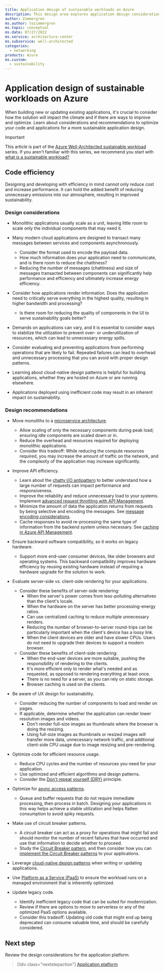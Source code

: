 ```yaml
---
title: Application design of sustainable workloads on Azure
description: This design area explores application design considerations for sustainable workloads on Azure.
author: Zimmergren
ms.author: tozimmergren
ms.topic: conceptual
ms.date: 07/27/2022
ms.service: architecture-center
ms.subservice: well-architected
categories: 
  - networking
products: Azure
ms.custom:
  - sustainability
---
```


# Application design of sustainable workloads on Azure

When building new or updating existing applications, it's crucial to consider how the solution will impact the climate and if there are ways to improve and optimize. Learn about considerations and recommendations to optimize your code and applications for a more sustainable application design.

> [!IMPORTANT]
> This article is part of the [Azure Well-Architected sustainable workload](index.yml) series. If you aren't familiar with this series, we recommend you start with [what is a sustainable workload?](sustainability-get-started.md#what-is-a-sustainable-workload)

## Code efficiency

Designing and developing with efficiency in mind cannot only reduce cost and increase performance. It can hold the added benefit of reducing unnecessary emissions into our atmosphere, resulting in improved sustainability.

### Design considerations

- Monolithic applications usually scale as a unit, leaving little room to scale only the individual components that may need it.

- Many modern cloud applications are designed to transact many messages between services and components asynchronously.
  - Consider the format used to encode the payload data.
  - How much information does your application need to communicate, and is there room to reduce the chattiness?
  - Reducing the number of messages (chattiness) and size of messages transacted between components can significantly help performance and efficiency and ultimately increase energy efficiency.

- Consider how applications render information. Does the application need to critically serve everything in the highest quality, resulting in higher bandwidth and processing?
  - Is there room for reducing the quality of components in the UI to serve sustainability goals better?

- Demands on applications can vary, and it is essential to consider ways to stabilize the utilization to prevent over- or underutilization of resources, which can lead to unnecessary energy spills.

- Consider evaluating and preventing applications from performing operations that are likely to fail. Repeated failures can lead to overhead and unnecessary processing that you can avoid with proper design patterns.

- Learning about cloud-native design patterns is helpful for building applications, whether they are hosted on Azure or are running elsewhere.

- Applications deployed using inefficient code may result in an inherent impact on sustainability.

### Design recommendations

- Move monoliths to a [microservice architecture](/azure/architecture/guide/architecture-styles/microservices).
  - Allow scaling of only the necessary components during peak load; ensuring idle components are scaled down or in.
  - Reduce the overhead and resources required for deploying monolithic applications.
  - Consider this tradeoff: While reducing the compute resources required, you may increase the amount of traffic on the network, and the complexity of the application may increase significantly.

- Improve API efficiency.
  - Learn about the [chatty I/O antipattern](/azure/architecture/antipatterns/chatty-io/) to better understand how a large number of requests can impact performance and responsiveness.
  - Improve the reliability and reduce unnecessary load to your systems. Implement [advanced request throttling with API Management](/azure/api-management/api-management-sample-flexible-throttling).
  - Minimize the amount of data the application returns from requests by being selective and encoding the messages. See [message encoding considerations](/azure/architecture/best-practices/message-encode).
  - Cache responses to avoid re-processing the same type of information from the backend system unless necessary. See [caching in Azure API Management](/azure/api-management/api-management-howto-cache).

- Ensure backward software compatibility, so it works on legacy hardware.
  - Support more end-user consumer devices, like older browsers and operating systems. This backward compatibility improves hardware efficiency by reusing existing hardware instead of requiring a hardware upgrade for the solution to work.

- Evaluate server-side vs. client-side rendering for your applications.
  - Consider these benefits of server-side rendering:
    - When the server's power comes from less-polluting alternatives than the client's locale.
    - When the hardware on the server has better processing-energy ratios.
    - Can use centralized caching to reduce multiple unnecessary renders.
    - Reducing the number of browser-to-server round-trips can be particularly important when the client's device has a lossy link.
    - When the client devices are older and have slower CPUs. Users do not need to upgrade their devices to support a modern browser.
  - Consider these benefits of client-side rendering:
    - When the end-user devices are more suitable, pushing the responsibility of rendering to the clients.
    - It's more efficient only to render what's needed and as requested, as opposed to rendering everything at least once.
    - There is no need for a server, as you can rely on static storage.
    - Browser caching is used on the clients.

- Be aware of UX design for sustainability.
  - Consider reducing the number of components to load and render on pages.
  - If applicable, determine whether the application can render lower resolution images and videos.
    - Don't render full-size images as thumbnails where the browser is doing the resizing.
    - Using full-size images as thumbnails or resized images will transfer more data, unnecessary network traffic, and additional client-side CPU usage due to image resizing and pre-rendering.

- Optimize code for efficient resource usage.
  - Reduce CPU cycles and the number of resources you need for your application.
  - Use optimized and efficient algorithms and design patterns.
  - Consider the [Don't repeat yourself (DRY)](/dotnet/architecture/modern-web-apps-azure/architectural-principles#dont-repeat-yourself-dry) principle.

- Optimize for [async access patterns](/azure/architecture/patterns/async-request-reply).
  - Queue and buffer requests that do not require immediate processing, then process in batch. Designing your applications in this way helps achieve a stable utilization and helps flatten consumption to avoid spiky requests.

- Make use of circuit breaker patterns.
  - A circuit breaker can act as a proxy for operations that might fail and should monitor the number of recent failures that have occurred and use that information to decide whether to proceed.
  - Study the [Circuit Breaker pattern](/azure/architecture/patterns/circuit-breaker), and then consider how you can [implement the Circuit Breaker patterns](/dotnet/architecture/microservices/implement-resilient-applications/implement-circuit-breaker-pattern) to your applications.

- Leverage [cloud-native design patterns](/azure/architecture/patterns/) when writing or updating applications.

- Use [Platform as a Service (PaaS)](/azure/architecture/guide/design-principles/managed-services) to ensure the workload runs on a managed environment that is inherently optimized.

- Update legacy code.
  - Identify inefficient legacy code that can be suited for modernization.
  - Review if there are options to move to serverless or any of the optimized PaaS options available.
  - Consider this tradeoff: Updating old code that might end up being deprecated can consume valuable time, and should be carefully considered.

## Next step

Review the design considerations for the application platform.

> [!div class="nextstepaction"]
> [Application platform](sustainability-application-platform.md)

